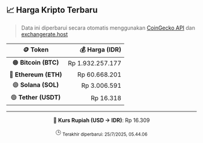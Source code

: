 

<!-- HARGA_KRIPTO -->
## 📈 Harga Kripto Terbaru

> Data ini diperbarui secara otomatis menggunakan [CoinGecko API](https://www.coingecko.com/) dan [exchangerate.host](https://exchangerate.host/)

<div align="center">

| 🪙 Token | 💰 Harga (IDR) |
|:------:|---------------:|
| 🟠 **Bitcoin (BTC)**   | Rp 1.932.257.177 |
| 🔵 **Ethereum (ETH)**  | Rp 60.668.201 |
| 🟣 **Solana (SOL)**    | Rp 3.006.591 |
| 🟢 **Tether (USDT)**   | Rp 16.318 |

---

💱 **Kurs Rupiah (USD → IDR)**: Rp 16.309

🕒 <sub>Terakhir diperbarui: 25/7/2025, 05.44.06</sub>

</div>
<!-- /HARGA_KRIPTO -->